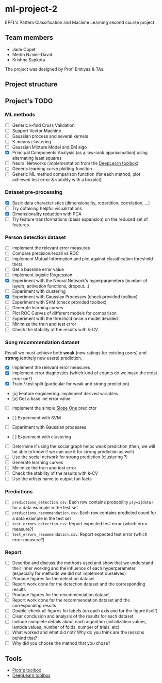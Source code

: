 ml-project-2
============

EPFL's Pattern Classification and Machine Learning second course project

Team members
------------

- Jade Copet
- Merlin Nimier-David
- Krishna Sapkota

The project was designed by Prof. Emtiyaz & TAs.

Project structure
-----------------


Project's TODO
--------------

### ML methods

- [ ] Generic k-fold Cross Validation
- [ ] Support Vector Machine
- [ ] Gaussian process and several kernels
- [ ] K-means clustering
- [ ] Gaussian Mixture Model and EM algo
- [x] Principal Components Analysis (as a low-rank approximation) using alternating least squares
- [ ] Neural Networks (implementation from the [DeepLearn toolbox](https://github.com/rasmusbergpalm/DeepLearnToolbox/archive/))
- [ ] Generic learning curve plotting function
- [ ] Generic ML method comparison function (for each method, plot achieved test error & stability with a boxplot)

### Dataset pre-processing

- [x] Basic data characteristics (dimensionality, repartition, correlation, ...)
- [ ] Try obtaining helpful visualizations
- [x] Dimensionality reduction with PCA
- [ ] Try feature transformations (basis expansion) on the reduced set of features

### Person detection dataset

- [ ] Implement the relevant error measures
- [ ] Compare precision/recall vs ROC
- [ ] Implement Mutual Information and plot against classification threshold theta
- [ ] Get a baseline error value
- [ ] Implement logistic Regression
- [X] Experiment with the Neural Network's hyperparameters (number of layers, activation functions, dropout...)
- [ ] Experiment with clustering
- [X] Experiment with Gaussian Processes (check provided toolbox)
- [ ] Experiment with SVM (check provided toolbox)
- [ ] Generate learning curves
- [ ] Plot ROC Curves of different models for comparison
- [ ] Experiment with the threshold once a model decided
- [ ] Minimize the train and test error
- [ ] Check the stability of the results with k-CV

### Song recommendation dataset

Recall we must achieve both **weak** (new ratings for existing users) and **strong** (entirely new users) prediction.

- [x] Implement the relevant error measures
- [x] Implement error diagnostics (which kind of counts do we make the most error on?)
- [x] Train / test split (particular for weak and strong prediction)
- [x] Feature engineering: implement derived variables
- [x] Get a baseline error value
- [ ] Implement the simple [Slope One](http://arxiv.org/pdf/cs/0702144v2.pdf) predictor
- [ ] Experiment with SVM
- [ ] Experiment with Gaussian processes
- [ ] Experiment with clustering
- [ ] Determine if using the social graph helps weak prediction (then, we will be able to know if we can use it for strong prediction as well)
- [ ] Use the social network for strong prediction (clustering ?)
- [ ] Generate learning curves
- [ ] Minimize the train and test error
- [ ] Check the stability of the results with k-CV
- [ ] Use the artists name to output fun facts

### Predictions

- [ ] `predictions_detection.csv`: Each row contains probability `p(y=1|data)` for a data example in the test set
- [ ] `predictions_recommendation.csv`: Each row contains predicted count for a data example in the test set
- [ ] `test_errors_detection.csv`: Report expected test error (which error measure?)
- [ ] `test_errors_recommendation.csv`: Report expected test error (which error measure?)

### Report

- [ ] Describe and discuss the methods used and show that we understand their inner working and the influence of each hyperparameter (especially for methods we did not implement ourselves)
- [ ] Produce figures for the detection dataset
- [ ] Report work done for the detection dataset and the corresponding results
- [ ] Produce figures for the recommendation dataset
- [ ] Report work done for the recommendation dataset and the corresponding results
- [ ] Double-check all figures for labels (on each axis and for the figure itself)
- [ ] Clear conclusion and analysis of the results for each dataset
- [ ] Include complete details about each algorithm (initialization values, lambda values, number of folds, number of trials, etc)
- [ ] What worked and what did not? Why do you think are the reasons behind that?
- [ ] Why did you choose the method that you chose?

Tools
-----

- [Piotr's toolbox](http://vision.ucsd.edu/~pdollar/toolbox/doc/)
- [DeepLearn toolbox](https://github.com/rasmusbergpalm/DeepLearnToolbox/archive/)

